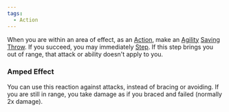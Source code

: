 ```yaml
---  
tags:  
  - Action  
---  
```

When you are within an area of effect, as an [Action](./Action.md), make an [Agility](./Agility.md) [Saving Throw](./Saving%20Throw.md). If you succeed, you may immediately [Step](./Step.md). If this step brings you out of range, that attack or ability doesn't apply to you.  
  
### Amped Effect  
You can use this reaction against attacks, instead of bracing or avoiding. If you are still in range, you take damage as if you braced and failed (normally 2x damage).